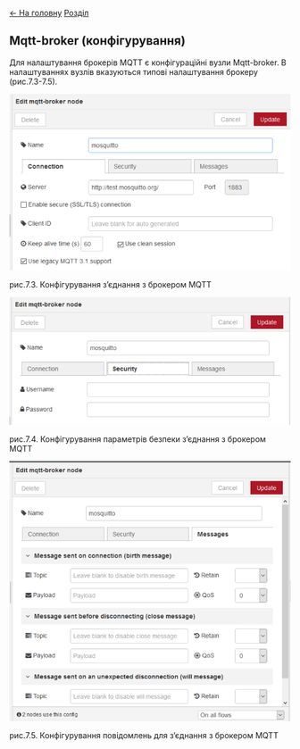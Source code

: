 [<- На головну](../)  [Розділ](README.md)

## Mqtt-broker (конфігурування)

Для налаштування брокерів MQTT є конфігураційні вузли Mqtt-broker. В налаштуваннях вузлів вказуються типові налаштування брокеру (рис.7.3-7.5).

![img](media/7_3.png)

рис.7.3. Конфігурування з’єднання з брокером MQTT 

![img](media/7_4.png)

рис.7.4. Конфігурування параметрів безпеки з’єднання з брокером MQTT

![img](media/7_5.png)

рис.7.5. Конфігурування повідомлень для з’єднання з брокером MQTT
